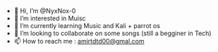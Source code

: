 - 👋 Hi, I’m @NyxNox-0
- 👀 I’m interested in Muisc
- 🌱 I’m currently learning Music and Kali + parrot os 
- 💞️ I’m looking to collaborate on some songs (still a begginer in Tech)
- 📫 How to reach me : amirtdtd00@gmal.com

<!---
NyxNox-0/NyxNox-0 is a ✨ special ✨ repository because its `README.md` (this file) appears on your GitHub profile.
You can click the Preview link to take a look at your changes.
--->
